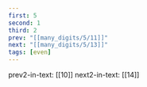 ```yaml
---
first: 5
second: 1
third: 2
prev: "[[many_digits/5/11]]"
next: "[[many_digits/5/13]]"
tags: [even]
---
```

prev2-in-text: [[10]]
next2-in-text: [[14]]
